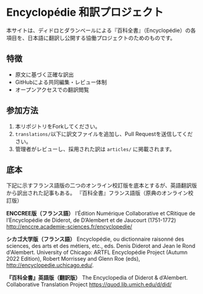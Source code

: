 # Encyclopédie 和訳プロジェクト

本サイトは、ディドロとダランベールによる『百科全書』（Encyclopédie）の各項目を、日本語に翻訳し公開する協働プロジェクトのためのものです。

## 特徴

- 原文に基づく正確な訳出
- GitHubによる共同編集・レビュー体制
- オープンアクセスでの翻訳閲覧

## 参加方法

1. 本リポジトリをForkしてください。
2. `translations/`以下に訳文ファイルを追加し、Pull Requestを送信してください。
3. 管理者がレビューし、採用された訳は `articles/` に掲載されます。

## 底本

下記に示すフランス語版の二つのオンライン校訂版を底本とするが、英語翻訳版から訳出された記事もある。
『百科全書』フランス語版（原典のオンライン校訂版）

**ENCCREE版（フランス語）**
l’Édition Numérique Collaborative et CRitique
de l’Encyclopédie de Diderot, de D’Alembert et de Jaucourt (1751-1772) 
http://enccre.academie-sciences.fr/encyclopedie/

**シカゴ大学版（フランス語）**
Encyclopédie, ou dictionnaire raisonné des sciences, des arts et des métiers, etc., eds. Denis Diderot and Jean le Rond d'Alembert. University of Chicago: ARTFL Encyclopédie Project (Autumn 2022 Edition), Robert Morrissey and Glenn Roe (eds), http://encyclopedie.uchicago.edu/.

**『百科全書』英語版（翻訳版）**
The Encyclopedia of Diderot & d’Alembert. Collaborative Translation Project
https://quod.lib.umich.edu/d/did/

